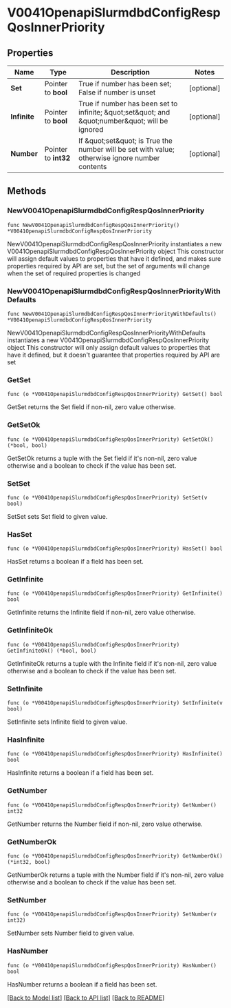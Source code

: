 # V0041OpenapiSlurmdbdConfigRespQosInnerPriority

## Properties

Name | Type | Description | Notes
------------ | ------------- | ------------- | -------------
**Set** | Pointer to **bool** | True if number has been set; False if number is unset | [optional] 
**Infinite** | Pointer to **bool** | True if number has been set to infinite; \&quot;set\&quot; and \&quot;number\&quot; will be ignored | [optional] 
**Number** | Pointer to **int32** | If \&quot;set\&quot; is True the number will be set with value; otherwise ignore number contents | [optional] 

## Methods

### NewV0041OpenapiSlurmdbdConfigRespQosInnerPriority

`func NewV0041OpenapiSlurmdbdConfigRespQosInnerPriority() *V0041OpenapiSlurmdbdConfigRespQosInnerPriority`

NewV0041OpenapiSlurmdbdConfigRespQosInnerPriority instantiates a new V0041OpenapiSlurmdbdConfigRespQosInnerPriority object
This constructor will assign default values to properties that have it defined,
and makes sure properties required by API are set, but the set of arguments
will change when the set of required properties is changed

### NewV0041OpenapiSlurmdbdConfigRespQosInnerPriorityWithDefaults

`func NewV0041OpenapiSlurmdbdConfigRespQosInnerPriorityWithDefaults() *V0041OpenapiSlurmdbdConfigRespQosInnerPriority`

NewV0041OpenapiSlurmdbdConfigRespQosInnerPriorityWithDefaults instantiates a new V0041OpenapiSlurmdbdConfigRespQosInnerPriority object
This constructor will only assign default values to properties that have it defined,
but it doesn't guarantee that properties required by API are set

### GetSet

`func (o *V0041OpenapiSlurmdbdConfigRespQosInnerPriority) GetSet() bool`

GetSet returns the Set field if non-nil, zero value otherwise.

### GetSetOk

`func (o *V0041OpenapiSlurmdbdConfigRespQosInnerPriority) GetSetOk() (*bool, bool)`

GetSetOk returns a tuple with the Set field if it's non-nil, zero value otherwise
and a boolean to check if the value has been set.

### SetSet

`func (o *V0041OpenapiSlurmdbdConfigRespQosInnerPriority) SetSet(v bool)`

SetSet sets Set field to given value.

### HasSet

`func (o *V0041OpenapiSlurmdbdConfigRespQosInnerPriority) HasSet() bool`

HasSet returns a boolean if a field has been set.

### GetInfinite

`func (o *V0041OpenapiSlurmdbdConfigRespQosInnerPriority) GetInfinite() bool`

GetInfinite returns the Infinite field if non-nil, zero value otherwise.

### GetInfiniteOk

`func (o *V0041OpenapiSlurmdbdConfigRespQosInnerPriority) GetInfiniteOk() (*bool, bool)`

GetInfiniteOk returns a tuple with the Infinite field if it's non-nil, zero value otherwise
and a boolean to check if the value has been set.

### SetInfinite

`func (o *V0041OpenapiSlurmdbdConfigRespQosInnerPriority) SetInfinite(v bool)`

SetInfinite sets Infinite field to given value.

### HasInfinite

`func (o *V0041OpenapiSlurmdbdConfigRespQosInnerPriority) HasInfinite() bool`

HasInfinite returns a boolean if a field has been set.

### GetNumber

`func (o *V0041OpenapiSlurmdbdConfigRespQosInnerPriority) GetNumber() int32`

GetNumber returns the Number field if non-nil, zero value otherwise.

### GetNumberOk

`func (o *V0041OpenapiSlurmdbdConfigRespQosInnerPriority) GetNumberOk() (*int32, bool)`

GetNumberOk returns a tuple with the Number field if it's non-nil, zero value otherwise
and a boolean to check if the value has been set.

### SetNumber

`func (o *V0041OpenapiSlurmdbdConfigRespQosInnerPriority) SetNumber(v int32)`

SetNumber sets Number field to given value.

### HasNumber

`func (o *V0041OpenapiSlurmdbdConfigRespQosInnerPriority) HasNumber() bool`

HasNumber returns a boolean if a field has been set.


[[Back to Model list]](../README.md#documentation-for-models) [[Back to API list]](../README.md#documentation-for-api-endpoints) [[Back to README]](../README.md)


